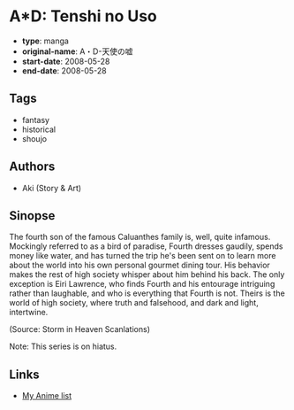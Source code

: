 # A\*D: Tenshi no Uso

-   **type**: manga
-   **original-name**: A・D-天使の嘘
-   **start-date**: 2008-05-28
-   **end-date**: 2008-05-28

## Tags

-   fantasy
-   historical
-   shoujo

## Authors

-   Aki (Story & Art)

## Sinopse

The fourth son of the famous Caluanthes family is, well, quite infamous. Mockingly referred to as a bird of paradise, Fourth dresses gaudily, spends money like water, and has turned the trip he's been sent on to learn more about the world into his own personal gourmet dining tour. His behavior makes the rest of high society whisper about him behind his back. The only exception is Eiri Lawrence, who finds Fourth and his entourage intriguing rather than laughable, and who is everything that Fourth is not. Theirs is the world of high society, where truth and falsehood, and dark and light, intertwine.

(Source: Storm in Heaven Scanlations)

Note: This series is on hiatus.

## Links

-   [My Anime list](https://myanimelist.net/manga/16669/AD__Tenshi_no_Uso)
